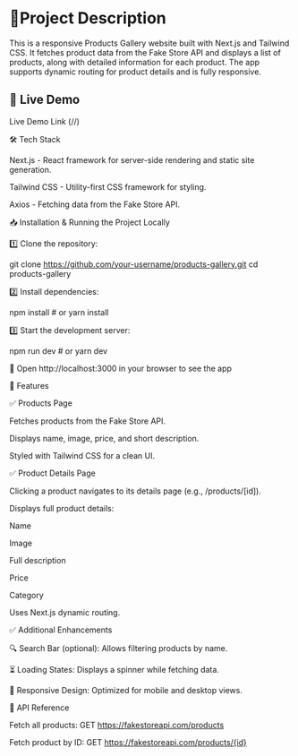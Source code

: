# 📌Project Description

This is a responsive Products Gallery website built with Next.js and Tailwind CSS. It fetches product data from the Fake Store API and displays a list of products, along with detailed information for each product. The app supports dynamic routing for product details and is fully responsive.

## 🚀 Live Demo

Live Demo Link (//)


🛠 Tech Stack

Next.js - React framework for server-side rendering and static site generation.

Tailwind CSS - Utility-first CSS framework for styling.

Axios - Fetching data from the Fake Store API.

📥 Installation & Running the Project Locally

1️⃣ Clone the repository:

git clone https://github.com/your-username/products-gallery.git
cd products-gallery

2️⃣ Install dependencies:

npm install  # or yarn install

3️⃣ Start the development server:

npm run dev  # or yarn dev

🔹 Open http://localhost:3000 in your browser to see the app



📌 Features

✅ Products Page

Fetches products from the Fake Store API.

Displays name, image, price, and short description.

Styled with Tailwind CSS for a clean UI.

✅ Product Details Page

Clicking a product navigates to its details page (e.g., /products/[id]).

Displays full product details:

Name

Image

Full description

Price

Category

Uses Next.js dynamic routing.

✅ Additional Enhancements

🔍 Search Bar (optional): Allows filtering products by name.

⏳ Loading States: Displays a spinner while fetching data.

📱 Responsive Design: Optimized for mobile and desktop views.

🔗 API Reference

Fetch all products: GET https://fakestoreapi.com/products

Fetch product by ID: GET https://fakestoreapi.com/products/{id}

